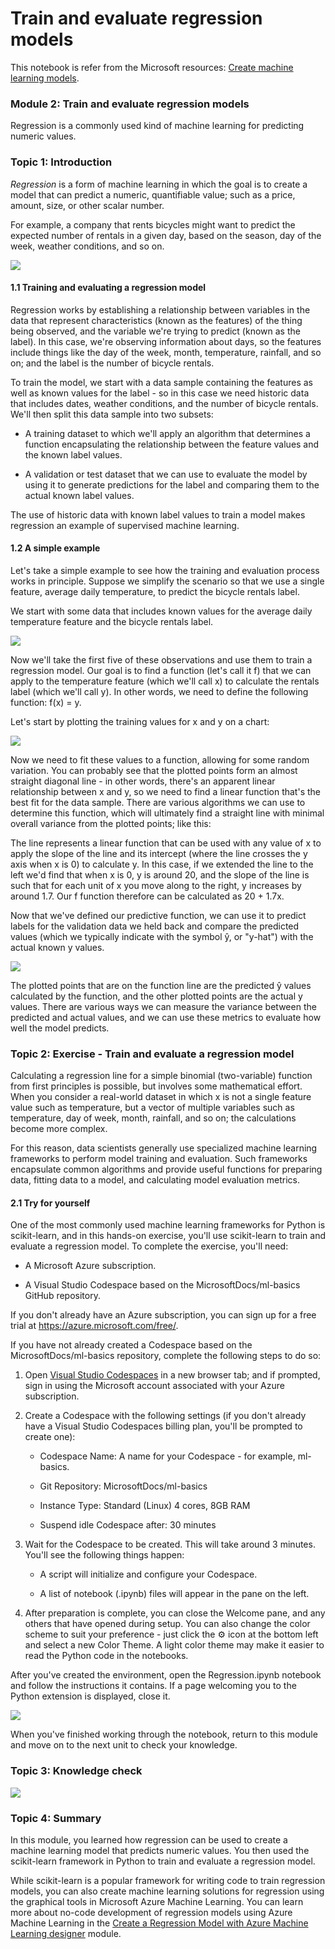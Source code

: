 Train and evaluate regression models
================

This notebook is refer from the Microsoft resources: [Create machine learning models](\https://docs.microsoft.com/en-gb/learn/paths/create-machine-learn-models/).

### Module 2: Train and evaluate regression models

Regression is a commonly used kind of machine learning for predicting numeric values.

### Topic 1: Introduction

*Regression* is a form of machine learning in which the goal is to create a model that can predict a numeric, quantifiable value; such as a price, amount, size, or other scalar number.

For example, a company that rents bicycles might want to predict the expected number of rentals in a given day, based on the season, day of the week, weather conditions, and so on.

![](https://docs.microsoft.com/en-gb/learn/wwl-data-ai/train-evaluate-regression-models/media/cycle-rentals.png)

#### 1.1 Training and evaluating a regression model

Regression works by establishing a relationship between variables in the data that represent characteristics (known as the features) of the thing being observed, and the variable we're trying to predict (known as the label). In this case, we're observing information about days, so the features include things like the day of the week, month, temperature, rainfall, and so on; and the label is the number of bicycle rentals.

To train the model, we start with a data sample containing the features as well as known values for the label - so in this case we need historic data that includes dates, weather conditions, and the number of bicycle rentals. We'll then split this data sample into two subsets:

-   A training dataset to which we'll apply an algorithm that determines a function encapsulating the relationship between the feature values and the known label values.

-   A validation or test dataset that we can use to evaluate the model by using it to generate predictions for the label and comparing them to the actual known label values.

The use of historic data with known label values to train a model makes regression an example of supervised machine learning.

#### 1.2 A simple example

Let's take a simple example to see how the training and evaluation process works in principle. Suppose we simplify the scenario so that we use a single feature, average daily temperature, to predict the bicycle rentals label.

We start with some data that includes known values for the average daily temperature feature and the bicycle rentals label.

![](../image/DS12_rental_data.png)

Now we'll take the first five of these observations and use them to train a regression model. Our goal is to find a function (let's call it f) that we can apply to the temperature feature (which we'll call x) to calculate the rentals label (which we'll call y). In other words, we need to define the following function: f(x) = y.

Let's start by plotting the training values for x and y on a chart:

![](https://docs.microsoft.com/en-gb/learn/wwl-data-ai/train-evaluate-regression-models/media/training-plot.png)

Now we need to fit these values to a function, allowing for some random variation. You can probably see that the plotted points form an almost straight diagonal line - in other words, there's an apparent linear relationship between x and y, so we need to find a linear function that's the best fit for the data sample. There are various algorithms we can use to determine this function, which will ultimately find a straight line with minimal overall variance from the plotted points; like this:

The line represents a linear function that can be used with any value of x to apply the slope of the line and its intercept (where the line crosses the y axis when x is 0) to calculate y. In this case, if we extended the line to the left we'd find that when x is 0, y is around 20, and the slope of the line is such that for each unit of x you move along to the right, y increases by around 1.7. Our f function therefore can be calculated as 20 + 1.7x.

Now that we've defined our predictive function, we can use it to predict labels for the validation data we held back and compare the predicted values (which we typically indicate with the symbol ŷ, or "y-hat") with the actual known y values.

![](https://docs.microsoft.com/en-gb/learn/wwl-data-ai/train-evaluate-regression-models/media/validation-plot.png)

The plotted points that are on the function line are the predicted ŷ values calculated by the function, and the other plotted points are the actual y values. There are various ways we can measure the variance between the predicted and actual values, and we can use these metrics to evaluate how well the model predicts.

### Topic 2: Exercise - Train and evaluate a regression model

Calculating a regression line for a simple binomial (two-variable) function from first principles is possible, but involves some mathematical effort. When you consider a real-world dataset in which x is not a single feature value such as temperature, but a vector of multiple variables such as temperature, day of week, month, rainfall, and so on; the calculations become more complex.

For this reason, data scientists generally use specialized machine learning frameworks to perform model training and evaluation. Such frameworks encapsulate common algorithms and provide useful functions for preparing data, fitting data to a model, and calculating model evaluation metrics.

#### 2.1 Try for yourself

One of the most commonly used machine learning frameworks for Python is scikit-learn, and in this hands-on exercise, you'll use scikit-learn to train and evaluate a regression model. To complete the exercise, you'll need:

-   A Microsoft Azure subscription.

-   A Visual Studio Codespace based on the MicrosoftDocs/ml-basics GitHub repository.

If you don't already have an Azure subscription, you can sign up for a free trial at <https://azure.microsoft.com/free/>.

If you have not already created a Codespace based on the MicrosoftDocs/ml-basics repository, complete the following steps to do so:

1.  Open [Visual Studio Codespaces](https://online.visualstudio.com/environments/new?name=ml-basics&repo=MicrosoftDocs%2Fml-basics) in a new browser tab; and if prompted, sign in using the Microsoft account associated with your Azure subscription.

2.  Create a Codespace with the following settings (if you don't already have a Visual Studio Codespaces billing plan, you'll be prompted to create one):

    -   Codespace Name: A name for your Codespace - for example, ml-basics.

    -   Git Repository: MicrosoftDocs/ml-basics

    -   Instance Type: Standard (Linux) 4 cores, 8GB RAM

    -   Suspend idle Codespace after: 30 minutes

3.  Wait for the Codespace to be created. This will take around 3 minutes. You'll see the following things happen:

    -   A script will initialize and configure your Codespace.

    -   A list of notebook (.ipynb) files will appear in the pane on the left.

4.  After preparation is complete, you can close the Welcome pane, and any others that have opened during setup. You can also change the color scheme to suit your preference - just click the ⚙ icon at the bottom left and select a new Color Theme. A light color theme may make it easier to read the Python code in the notebooks.

After you've created the environment, open the Regression.ipynb notebook and follow the instructions it contains. If a page welcoming you to the Python extension is displayed, close it.

![](../image/DS12_exe_note.png)

When you've finished working through the notebook, return to this module and move on to the next unit to check your knowledge.

### Topic 3: Knowledge check

![](../image/DS12_knowledge_check.png)

### Topic 4: Summary

In this module, you learned how regression can be used to create a machine learning model that predicts numeric values. You then used the scikit-learn framework in Python to train and evaluate a regression model.

While scikit-learn is a popular framework for writing code to train regression models, you can also create machine learning solutions for regression using the graphical tools in Microsoft Azure Machine Learning. You can learn more about no-code development of regression models using Azure Machine Learning in the [Create a Regression Model with Azure Machine Learning designer](https://docs.microsoft.com/en-us/learn/modules/create-regression-model-azure-machine-learning-designer/) module.
